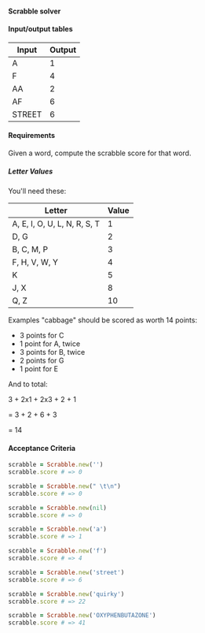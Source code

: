 #### Scrabble solver

#### Input/output tables

| Input                         | Output |
| ----                          |  ----  |
| A                             |     1  |
| F                             |     4  |
| AA                            |     2  |
| AF                            |     6  |
| STREET                        |     6  |


#### Requirements

Given a word, compute the scrabble score for that word.

##### Letter Values

You'll need these:

| Letter                        | Value  |
| ----                          |  ----  |
| A, E, I, O, U, L, N, R, S, T  |     1  |
| D, G                          |     2  |
| B, C, M, P                    |     3  |
| F, H, V, W, Y                 |     4  |
| K                             |     5  |
| J, X                          |     8  |
| Q, Z                          |     10 |

Examples
"cabbage" should be scored as worth 14 points:

- 3 points for C
- 1 point for A, twice
- 3 points for B, twice
- 2 points for G
- 1 point for E

And to total:

3 + 2x1 + 2x3 + 2 + 1

= 3 + 2 + 6 + 3

= 14

#### Acceptance Criteria

```ruby
scrabble = Scrabble.new('')
scrabble.score # => 0

scrabble = Scrabble.new(" \t\n")
scrabble.score # => 0

scrabble = Scrabble.new(nil)
scrabble.score # => 0

scrabble = Scrabble.new('a')
scrabble.score # => 1

scrabble = Scrabble.new('f')
scrabble.score # => 4

scrabble = Scrabble.new('street')
scrabble.score # => 6

scrabble = Scrabble.new('quirky')
scrabble.score # => 22

scrabble = Scrabble.new('OXYPHENBUTAZONE')
scrabble.score # => 41
```
